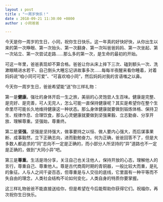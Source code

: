 ```yaml
---
layout : post
title : "一周岁快乐！"
date : 2018-09-21 11:30:00 +0800
author : 小同爸爸

---
```


 今天是你一周岁的生日，小同，祝你生日快乐。这一年真的好快好快，从你出生以来的第一次睁眼、第一次抬头、第一次翻身、第一次叫爸爸妈妈、第一次坐起、第一次站立、第一次尝试走路……那么多的第一次，是生命的最初的开始。

可这一年里，爸爸表现却不算合格。爸爸让你从床上摔下三次、磕到额头一次、洗漱眼睛进水若干、自己倒头大睡忘记讲故事多次……每每半夜醒来看你睡着，对着妈妈说“咱小同可可爱”、“可喜欢咱小同”，然后妈妈对我的言语嗤之以鼻。

今天你一周岁生日，爸爸希望能“送”你三样礼物：

第一是**健康**。强壮的身体开启一生之旅，美丽的心灵饱尝人生百味。健康是完整、是完好、是完善，可人无完人，怎么可能一直保持健康呢？其实是希望你在整个生命里尽可能长久地维持健康这一种状态。那么身体健康就要做到锻炼体格、保持卫生、规律作息、合理饮食，那么心灵健康就要做到坚强果毅、立志勤奋、分享开放、理解尊重。坚强始，尊重终。

第二是**坚强**。坚强是坚持强大，做事要持之以恒、做人要内心强大，而后谋事果断、成事毅然，立下正确志向，进而勤勉奋力。何为正确，爸爸回答不了，但是大多数人都追求的“同”志向不一定是正确的，而小部分人所坚持的“异”道路也不一定是正确的，做到“大同小异”吧。

第三是**尊重**。生活是场分享，关注自己也关注他人，保持开放的心态，理解他人的言行，尊重自己、尊重他人。尊是古代商周时期的青铜器，一般比较大而重，是礼的象征。人与人之间千姿百态，但尊重是与人交往的底线，它里面有一种平等而不失自由的理念，人类社会结构不论如何变化，人类自身的特质你要掌握。

这三样礼物爸爸不能直接送给你，但是希望在今后能帮助你获得它们。祝福你，再次祝你生日快乐。

